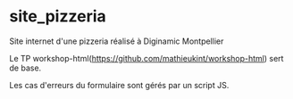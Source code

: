 # site_pizzeria
Site internet d'une pizzeria réalisé à Diginamic Montpellier

Le TP workshop-html(https://github.com/mathieukint/workshop-html) sert de base.

Les cas d'erreurs du formulaire sont gérés par un script JS.
